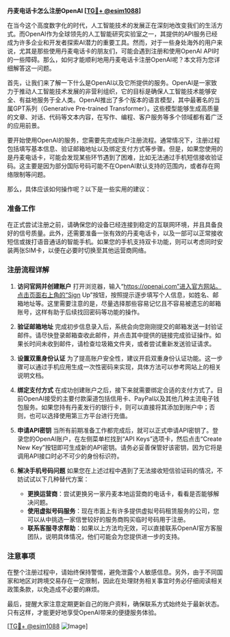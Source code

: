 **丹麦电话卡怎么注册OpenAI [[TG💪+ @esim1088](https://t.me/s/esim1088)]**

在当今这个高度数字化的时代，人工智能技术的发展正在深刻地改变我们的生活方式。而OpenAI作为全球领先的人工智能研究实验室之一，其提供的API服务已经成为许多企业和开发者探索AI潜力的重要工具。然而，对于一些身处海外的用户来说，尤其是那些使用丹麦电话卡的朋友们，可能会遇到注册和使用OpenAI API时的一些障碍。那么，如何才能顺利地用丹麦电话卡注册OpenAI呢？本文将为您详细解答这一问题。

首先，让我们来了解一下什么是OpenAI以及它所提供的服务。OpenAI是一家致力于推动人工智能技术发展的非营利组织，它的目标是确保人工智能技术能够安全、有益地服务于全人类。OpenAI推出了多个版本的语言模型，其中最著名的当属GPT系列（Generative Pre-trained Transformer）。这些模型能够生成高质量的文章、对话、代码等文本内容，在写作、编程、客户服务等多个领域都有着广泛的应用前景。

要开始使用OpenAI的服务，您需要先完成账户注册流程。通常情况下，注册过程包括填写基本信息、验证邮箱地址以及绑定支付方式等步骤。但是，如果您使用的是丹麦电话卡，可能会发现某些环节遇到了困难，比如无法通过手机短信接收验证码。这主要是因为部分国际号码可能不在OpenAI默认支持的范围内，或者存在网络限制等问题。

那么，具体应该如何操作呢？以下是一些实用的建议：

### 准备工作

在正式尝试注册之前，请确保您的设备已经连接到稳定的互联网环境，并且具备良好的信号质量。此外，还需要准备一张有效的丹麦电话卡，以及一部可以正常接收短信或拨打语音通话的智能手机。如果您的手机支持双卡功能，则可以考虑同时安装两张SIM卡，以便在必要时切换至其他运营商网络。

### 注册流程详解

1. **访问官网并创建账户**
   打开浏览器，输入“https://openai.com”进入官方网站。点击页面右上角的“Sign Up”按钮，按照提示逐步填写个人信息，如姓名、邮箱地址等。这里需要注意的是，尽量选择那些容易记忆且不容易被遗忘的邮箱账号，这样有助于后续找回密码等功能的操作。

2. **验证邮箱地址**
   完成初步信息录入后，系统会向您刚刚提交的邮箱发送一封验证邮件。请尽快登录邮箱查收此邮件，并点击其中提供的链接完成验证操作。如果长时间未收到邮件，请检查垃圾箱文件夹，或者尝试重新发送验证请求。

3. **设置双重身份认证**
   为了提高账户安全性，建议开启双重身份认证功能。这一步骤可以通过手机应用生成一次性密码来实现，具体方法可以参考网站上的相关说明文档。

4. **绑定支付方式**
   在成功创建账户之后，接下来就需要绑定合适的支付方式了。目前OpenAI接受的主要付款渠道包括信用卡、PayPal以及其他几种主流电子钱包服务。如果您持有丹麦发行的银行卡，则可以直接将其添加到账户中；否则，也可以选择使用第三方平台进行充值。

5. **申请API密钥**
   当所有前期准备工作都完成后，就可以正式申请API密钥了。登录您的OpenAI账户，在左侧菜单栏找到“API Keys”选项卡，然后点击“Create New Key”按钮即可生成新的API密钥。请务必妥善保管好该密钥，因为它将是调用API接口时必不可少的身份标识符。

6. **解决手机号码问题**
   如果您在上述过程中遇到了无法接收短信验证码的情况，不妨试试以下几种替代方案：
   - **更换运营商**：尝试更换另一家丹麦本地运营商的电话卡，看看是否能够解决问题。
   - **使用虚拟号码服务**：现在市面上有许多提供虚拟号码租赁服务的公司，您可以从中挑选一家信誉较好的服务商购买临时号码用于注册。
   - **联系客服寻求帮助**：如果以上方法均无效，可以直接联系OpenAI官方客服团队，说明具体情况，他们可能会为您提供进一步的支持。

### 注意事项

在整个注册过程中，请始终保持警惕，避免泄露个人敏感信息。另外，由于不同国家和地区对跨境交易存在一定限制，因此在处理财务相关事宜时务必仔细阅读相关政策条款，以免造成不必要的麻烦。

最后，提醒大家注意定期更新自己的账户资料，确保联系方式始终处于最新状态。只有这样，才能更好地享受OpenAI带来的便捷服务体验。

[[TG💪+ @esim1088](https://t.me/s/esim1088) ![Image](https://i.postimg.cc/4NQfJmqS/Snipaste-2025-05-13-00-14-12.png)]